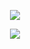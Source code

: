 <p align="center">
    <img src="https://skillicons.dev/icons?i=html,css,js,react,nodejs,git" />
</p>

<p align="center">
    <img src="https://img.shields.io/badge/-ellendias-blue?style=flat-square&logo=Linkedin&logoColor=white&link=https://www.linkedin.com/in/emersonpetene/" />
</p>
